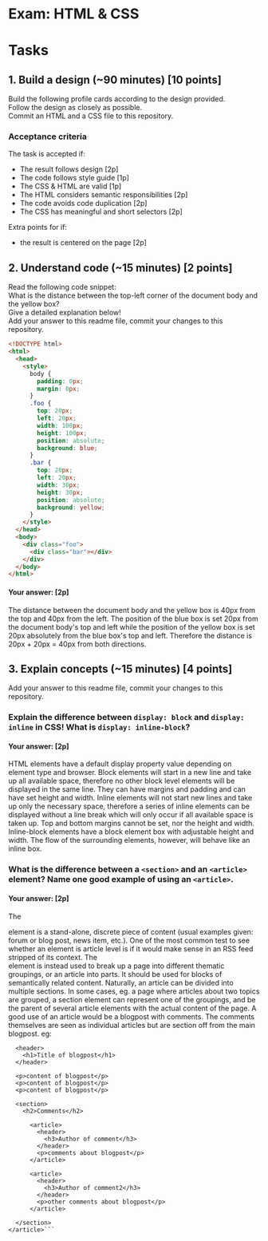 # Exam: HTML & CSS

# Tasks

## 1. Build a design (~90 minutes) [10 points]
Build the following profile cards according to the design provided.   
Follow the design as closely as possible.   
Commit an HTML and a CSS file to this repository.

### Acceptance criteria
The task is accepted if:
  - The result follows design [2p]
  - The code follows style guide [1p]
  - The CSS & HTML are valid [1p]
  - The HTML considers semantic responsibilities [2p]
  - The code avoids code duplication [2p]
  - The CSS has meaningful and short selectors [2p]

Extra points for if:
  - the result is centered on the page [2p]


## 2. Understand code (~15 minutes) [2 points]
Read the following code snippet:   
What is the distance between the top-left corner of the document body and the yellow box?   
Give a detailed explanation below!   
Add your answer to this readme file, commit your changes to this repository.
```HTML
<!DOCTYPE html>
<html>
  <head>
    <style>
      body {
        padding: 0px;
        margin: 0px;
      }
      .foo {
        top: 20px;
        left: 20px;
        width: 100px;
        height: 100px;
        position: absolute;
        background: blue;
      }
      .bar {
        top: 20px;
        left: 20px;
        width: 30px;
        height: 30px;
        position: absolute;
        background: yellow;
      }
    </style>
  </head>
  <body>
    <div class="foo">
      <div class="bar"></div>
    </div>
  </body>
</html>
```
#### Your answer: [2p]

The distance between the document body and the yellow box is 40px from the top and 40px from the left.
The position of the blue box is set 20px from the document body's top and left while the position of the yellow box is set 20px absolutely from the blue box's top and left.
Therefore the distance is 20px + 20px = 40px from both directions.


## 3. Explain concepts (~15 minutes) [4 points]
Add your answer to this readme file, commit your changes to this repository.


### Explain the difference between `display: block` and `display: inline` in CSS! What is `display: inline-block`?
#### Your answer: [2p]

HTML elements have a default display property value depending on element type and browser.
Block elements will start in a new line and take up all available space, therefore no other block level elements will be displayed in the same line. They can have margins and padding and can have set height and width.
Inline elements will not start new lines and take up only the necessary space, therefore a series of inline elements can be displayed without a line break which will only occur if all available space is taken up. Top and bottom margins cannot be set, nor the height and width.
Inline-block elements have a block element box with adjustable height and width. The flow of the surrounding elements, however, will behave like an inline box.


### What is the difference between a `<section>` and an `<article>` element? Name one good example of using an `<article>`.
#### Your answer: [2p]

The <article> element is a stand-alone, discrete piece of content (usual examples given: forum or blog post, news item, etc.). One of the most common test to see whether an element is article level is if it would make sense in an RSS feed stripped of its context.
The <section> element is instead used to break up a page into different thematic groupings, or an article into parts. It should be used for blocks of semantically related content.
Naturally, an article can be divided into multiple sections.
In some cases, eg. a page where articles about two topics are grouped, a section element can represent one of the groupings, and be the parent of several article elements with the actual content of the page.
A good use of an article would be a blogpost with comments. The comments themselves are seen as individual articles but are section off from the main blogpost. eg:

```<article>
  <header>
    <h1>Title of blogpost</h1>
  </header>

  <p>content of blogpost</p>
  <p>content of blogpost</p>
  <p>content of blogpost</p>

  <section>
    <h2>Comments</h2>

      <article>
        <header>
          <h3>Author of comment</h3>
        </header>
        <p>comments about blogpost</p>
      </article>

      <article>
        <header>
          <h3>Author of comment2</h3>
        </header>
        <p>other comments about blogpost</p>
      </article>

  </section>
</article>```
